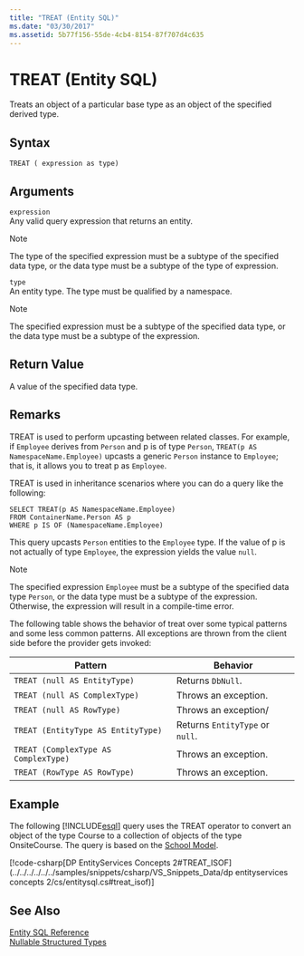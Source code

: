 ```yaml
---
title: "TREAT (Entity SQL)"
ms.date: "03/30/2017"
ms.assetid: 5b77f156-55de-4cb4-8154-87f707d4c635
---
```

# TREAT (Entity SQL)
Treats an object of a particular base type as an object of the specified derived type.  

## Syntax  

```  
TREAT ( expression as type)  
```  

## Arguments  
 `expression`  
 Any valid query expression that returns an entity.  

> [!NOTE]
>  The type of the specified expression must be a subtype of the specified data type, or the data type must be a subtype of the type of expression.  

 `type`  
 An entity type. The type must be qualified by a namespace.  

> [!NOTE]
>  The specified expression must be a subtype of the specified data type, or the data type must be a subtype of the expression.  

## Return Value  
 A value of the specified data type.  

## Remarks  
 TREAT is used to perform upcasting between related classes. For example, if `Employee` derives from `Person` and p is of type `Person`, `TREAT(p AS NamespaceName.Employee)` upcasts a generic `Person` instance to `Employee`; that is, it allows you to treat p as `Employee`.  

 TREAT is used in inheritance scenarios where you can do a query like the following:  

```  
SELECT TREAT(p AS NamespaceName.Employee)  
FROM ContainerName.Person AS p  
WHERE p IS OF (NamespaceName.Employee)   
```  

 This query upcasts `Person` entities to the `Employee` type. If the value of p is not actually of type `Employee`, the expression yields the value `null`.  

> [!NOTE]
>  The specified expression `Employee` must be a subtype of the specified data type `Person`, or the data type must be a subtype of the expression. Otherwise, the expression will result in a compile-time error.  

 The following table shows the behavior of treat over some typical patterns and some less common patterns. All exceptions are thrown from the client side before the provider gets invoked:  


|Pattern|Behavior|  
|-------------|--------------|  
|`TREAT (null AS EntityType)`|Returns `DbNull`.|  
|`TREAT (null AS ComplexType)`|Throws an exception.|  
|`TREAT (null AS RowType)`|Throws an exception/|  
|`TREAT (EntityType AS EntityType)`|Returns `EntityType` or `null`.|  
|`TREAT (ComplexType AS ComplexType)`|Throws an exception.|  
|`TREAT (RowType AS RowType)`|Throws an exception.|  

## Example  
 The following [!INCLUDE[esql](../../../../../../includes/esql-md.md)] query uses the TREAT operator to convert an object of the type Course to a collection of objects of the type OnsiteCourse. The query is based on the [School Model](http://msdn.microsoft.com/library/859a9587-81ea-4a45-9bc0-f8d330e1adac).  

 [!code-csharp[DP EntityServices Concepts 2#TREAT_ISOF](../../../../../../samples/snippets/csharp/VS_Snippets_Data/dp entityservices concepts 2/cs/entitysql.cs#treat_isof)]  

## See Also  
 [Entity SQL Reference](../../../../../../docs/framework/data/adonet/ef/language-reference/entity-sql-reference.md)  
 [Nullable Structured Types](../../../../../../docs/framework/data/adonet/ef/language-reference/nullable-structured-types-entity-sql.md)
